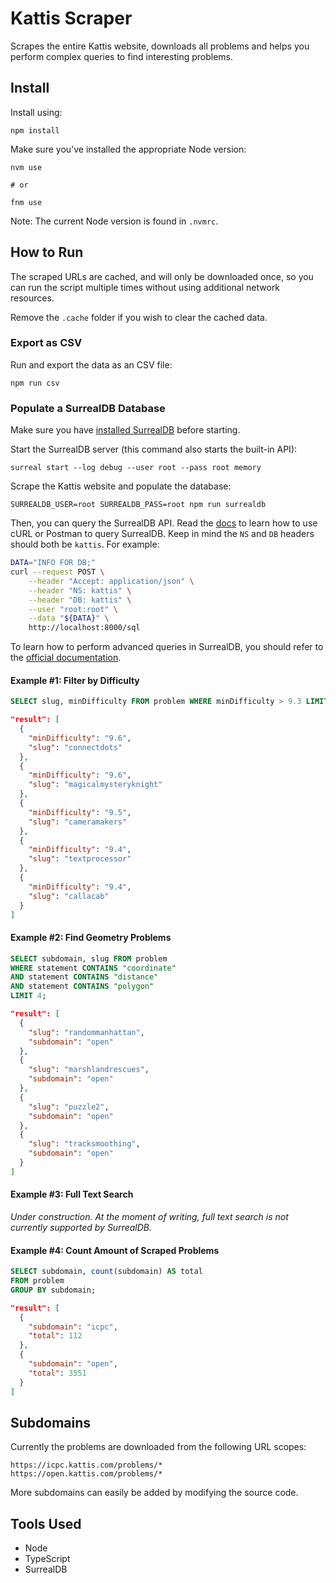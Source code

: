 # Kattis Scraper

Scrapes the entire Kattis website, downloads all problems and helps you perform complex queries to find interesting problems.

## Install

Install using:

```
npm install
```

Make sure you've installed the appropriate Node version:

```
nvm use

# or

fnm use
```

Note: The current Node version is found in `.nvmrc`.

## How to Run

The scraped URLs are cached, and will only be downloaded once, so you can run the script multiple times without using additional network resources.

Remove the `.cache` folder if you wish to clear the cached data.

### Export as CSV

Run and export the data as an CSV file:

```
npm run csv
```

### Populate a SurrealDB Database

Make sure you have [installed SurrealDB](https://surrealdb.com/docs/start/installation) before starting.

Start the SurrealDB server (this command also starts the built-in API):

```
surreal start --log debug --user root --pass root memory
```

Scrape the Kattis website and populate the database:

```
SURREALDB_USER=root SURREALDB_PASS=root npm run surrealdb
```

Then, you can query the SurrealDB API. Read the [docs](https://surrealdb.com/docs/start) to learn how to use cURL or Postman to query SurrealDB. Keep in mind the `NS` and `DB` headers should both be `kattis`. For example:

```sh
DATA="INFO FOR DB;"
curl --request POST \
	--header "Accept: application/json" \
	--header "NS: kattis" \
	--header "DB: kattis" \
	--user "root:root" \
	--data "${DATA}" \
	http://localhost:8000/sql
```

To learn how to perform advanced queries in SurrealDB, you should refer to the [official documentation](https://surrealdb.com/docs).

#### Example #1: Filter by Difficulty

```sql
SELECT slug, minDifficulty FROM problem WHERE minDifficulty > 9.3 LIMIT 5;
```

```json
"result": [
  {
    "minDifficulty": "9.6",
    "slug": "connectdots"
  },
  {
    "minDifficulty": "9.6",
    "slug": "magicalmysteryknight"
  },
  {
    "minDifficulty": "9.5",
    "slug": "cameramakers"
  },
  {
    "minDifficulty": "9.4",
    "slug": "textprocessor"
  },
  {
    "minDifficulty": "9.4",
    "slug": "callacab"
  }
]
```

#### Example #2: Find Geometry Problems

```sql
SELECT subdomain, slug FROM problem
WHERE statement CONTAINS "coordinate"
AND statement CONTAINS "distance"
AND statement CONTAINS "polygon"
LIMIT 4;
```

```json
"result": [
  {
    "slug": "randommanhattan",
    "subdomain": "open"
  },
  {
    "slug": "marshlandrescues",
    "subdomain": "open"
  },
  {
    "slug": "puzzle2",
    "subdomain": "open"
  },
  {
    "slug": "tracksmoothing",
    "subdomain": "open"
  }
]
```

#### Example #3: Full Text Search

*Under construction. At the moment of writing, full text search is not currently supported by SurrealDB.*

#### Example #4: Count Amount of Scraped Problems

```sql
SELECT subdomain, count(subdomain) AS total
FROM problem
GROUP BY subdomain;
```

```json
"result": [
  {
    "subdomain": "icpc",
    "total": 112
  },
  {
    "subdomain": "open",
    "total": 3551
  }
]
```

## Subdomains

Currently the problems are downloaded from the following URL scopes:

```
https://icpc.kattis.com/problems/*
https://open.kattis.com/problems/*
```

More subdomains can easily be added by modifying the source code.

## Tools Used

* Node
* TypeScript
* SurrealDB
